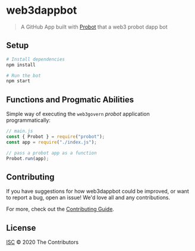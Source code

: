 # web3dappbot

> A GitHub App built with [Probot](https://github.com/probot/probot) that a web3 probot dapp bot

## Setup

```sh
# Install dependencies
npm install

# Run the bot
npm start
```

## Functions and Progmatic Abilities

Simple way of executing the `web3govern` *probot* application programmatically:

```javascript
// main.js
const { Probot } = require("probot");
const app = require("./index.js");

// pass a probot app as a function
Probot.run(app);
```

## Contributing

If you have suggestions for how web3dappbot could be improved, or want to report a bug, open an issue! We'd love all and any contributions.

For more, check out the [Contributing Guide](CONTRIBUTING.md).

## License

[ISC](LICENSE) © 2020 The Contributors
